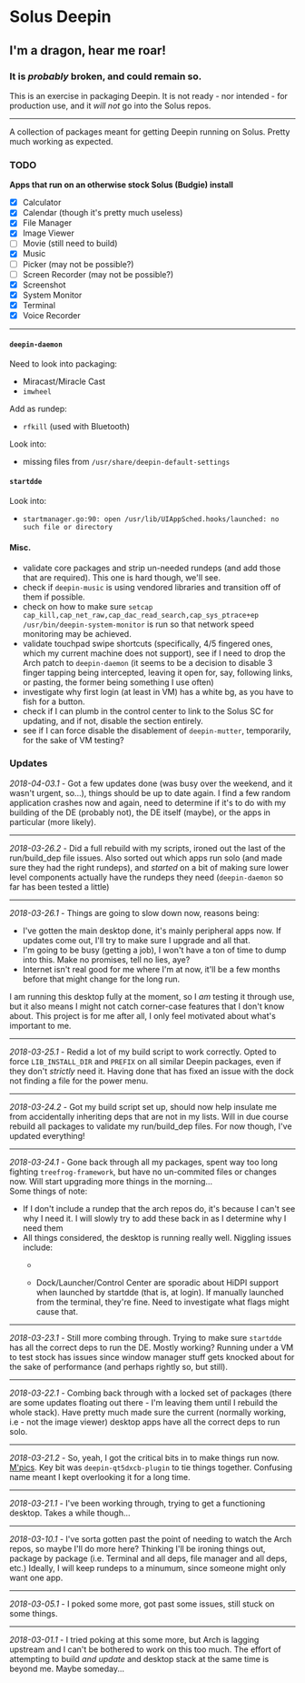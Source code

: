 # Solus Deepin

## I'm a dragon, hear me roar!

### It is *probably* broken, and could remain so.

This is an exercise in packaging Deepin.
It is not ready - nor intended - for production use, and it *will not* go into the Solus repos.

***

A collection of packages meant for getting Deepin running on Solus.
Pretty much working as expected.

### TODO

**Apps that run on an otherwise stock Solus (Budgie) install**

- [x] Calculator
- [x] Calendar (though it's pretty much useless)
- [x] File Manager
- [x] Image Viewer
- [ ] Movie (still need to build)
- [x] Music
- [ ] Picker (may not be possible?)
- [ ] Screen Recorder (may not be possible?)
- [x] Screenshot
- [x] System Monitor
- [x] Terminal
- [x] Voice Recorder

***

#### `deepin-daemon`

Need to look into packaging:
* Miracast/Miracle Cast  
* `imwheel`

Add as rundep:
* `rfkill` (used with Bluetooth)

Look into:
* missing files from `/usr/share/deepin-default-settings`

#### `startdde`

Look into:
* `startmanager.go:90: open /usr/lib/UIAppSched.hooks/launched: no such file or directory`

#### Misc.

* validate core packages and strip un-needed rundeps (and add those that are required). This one is hard though, we'll see.
* check if `deepin-music` is using vendored libraries and transition off of them if possible.  
* check on how to make sure `setcap cap_kill,cap_net_raw,cap_dac_read_search,cap_sys_ptrace+ep /usr/bin/deepin-system-monitor` is run so that network speed monitoring may be achieved.
* validate touchpad swipe shortcuts (specifically, 4/5 fingered ones, which my current machine does not support), see if I need to drop the Arch patch to `deepin-daemon` (it seems to be a decision to disable 3 finger tapping being intercepted, leaving it open for, say, following links, or pasting, the former being something I use often)
* investigate why first login (at least in VM) has a white bg, as you have to fish for a button.
* check if I can plumb in the control center to link to the Solus SC for updating, and if not, disable the section entirely.
* see if I can force disable the disablement of `deepin-mutter`, temporarily, for the sake of VM testing?

### Updates

*2018-04-03.1* - Got a few updates done (was busy over the weekend, and it wasn't urgent, so...), things should be up to date again. I find a few random application crashes now and again, need to determine if it's to do with my building of the DE (probably not), the DE itself (maybe), or the apps in particular (more likely).

***

*2018-03-26.2* - Did a full rebuild with my scripts, ironed out the last of the run/build_dep file issues. Also sorted out which apps run solo (and made sure they had the right rundeps), and *started* on a bit of making sure lower level components actually have the rundeps they need (`deepin-daemon` so far has been tested a little)

***

*2018-03-26.1* - Things are going to slow down now, reasons being:
* I've gotten the main desktop done, it's mainly peripheral apps now. If updates come out, I'll try to make sure I upgrade and all that.  
* I'm going to be busy (getting a job), I won't have a ton of time to dump into this. Make no promises, tell no lies, aye?
* Internet isn't real good for me where I'm at now, it'll be a few months before that might change for the long run.

I am running this desktop fully at the moment, so I *am* testing it through use, but it also means I might not catch corner-case features that I don't know about.
This project is for me after all, I only feel motivated about what's important to me.

***

*2018-03-25.1* - Redid a lot of my build script to work correctly. Opted to force `LIB_INSTALL_DIR` and `PREFIX` on all similar Deepin packages, even if they don't *strictly* need it. Having done that has fixed an issue with the dock not finding a file for the power menu.

***

*2018-03-24.2* - Got my build script set up, should now help insulate me from accidentally inheriting deps that are not in my lists. Will in due course rebuild all packages to validate my run/build_dep files. For now though, I've updated everything! 

***

*2018-03-24.1* - Gone back through all my packages, spent way too long fighting `treefrog-framework`, but have no un-commited files or changes now. Will start upgrading more things in the morning...  
Some things of note:
* If I don't include a rundep that the arch repos do, it's because I can't see why I need it. I will slowly try to add these back in as I determine why I need them
* All things considered, the desktop is running really well. Niggling issues include:
  * ~~~Dock power menu does not work, can't see why (that is, the error message says it can't find a file that I think exists)~~~
  * Dock/Launcher/Control Center are sporadic about HiDPI support when launched by startdde (that is, at login). If manually launched from the terminal, they're fine. Need to investigate what flags might cause that.

***

*2018-03-23.1* - Still more combing through. Trying to make sure `startdde` has all the correct deps to run the DE. Mostly working? Running under a VM to test stock has issues since window manager stuff gets knocked about for the sake of performance (and perhaps rightly so, but still).

***

*2018-03-22.1* - Combing back through with a locked set of packages (there are some updates floating out there - I'm leaving them until I rebuild the whole stack). Have pretty much made sure the current (normally working, i.e - not the image viewer) desktop apps have all the correct deps to run solo.

***

*2018-03-21.2* - So, yeah, I got the critical bits in to make things run now. [M'pics](https://imgur.com/a/LoZGW). Key bit was `deepin-qt5dxcb-plugin` to tie things together. Confusing name meant I kept overlooking it for a long time.

***

*2018-03-21.1* - I've been working through, trying to get a functioning desktop. Takes a while though...

***

*2018-03-10.1* - I've sorta gotten past the point of needing to watch the Arch repos, so maybe I'll do more here?
Thinking I'll be ironing things out, package by package (i.e. Terminal and all deps, file manager and all deps, etc.)
Ideally, I will keep rundeps to a minumum, since someone might only want one app.

***

*2018-03-05.1* - I poked some more, got past some issues, still stuck on some things.

***

*2018-03-01.1* - I tried poking at this some more, but Arch is lagging upstream and I can't be bothered to work on this too much. The effort of attempting to build *and update* and desktop stack at the same time is beyond me. Maybe someday...
